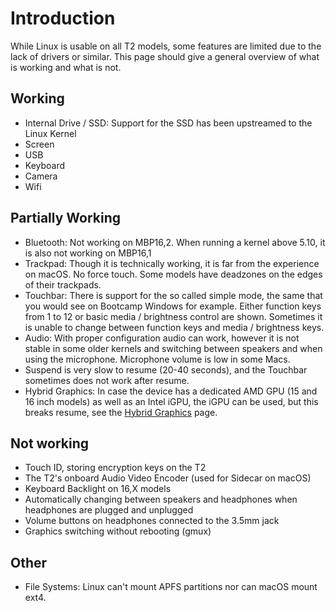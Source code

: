 # Introduction

While Linux is usable on all T2 models, some features are limited due to the lack of drivers or similar. This page should give a general overview of what is working and what is not.

## Working

- Internal Drive / SSD: Support for the SSD has been upstreamed to the Linux Kernel
- Screen
- USB
- Keyboard
- Camera
- Wifi

## Partially Working

- Bluetooth: Not working on MBP16,2. When running a kernel above 5.10, it is also not working on MBP16,1
- Trackpad: Though it is technically working, it is far from the experience on macOS. No force touch. Some models have deadzones on the edges of their trackpads.
- Touchbar: There is support for the so called simple mode, the same that you would see on Bootcamp Windows for example. Either function keys from 1 to 12 or basic media / brightness control are shown. Sometimes it is unable to change between function keys and media / brightness keys.
- Audio: With proper configuration audio can work, however it is not stable in some older kernels and switching between speakers and when using the microphone. Microphone volume is low in some Macs.
- Suspend is very slow to resume (20-40 seconds), and the Touchbar sometimes does not work after resume.
- Hybrid Graphics: In case the device has a dedicated AMD GPU (15 and 16 inch models) as well as an Intel iGPU, the iGPU can be used, but this breaks resume, see the [Hybrid Graphics](https://wiki.t2linux.org/guides/hybrid-graphics/) page.

## Not working

- Touch ID, storing encryption keys on the T2
- The T2's onboard Audio Video Encoder (used for Sidecar on macOS)
- Keyboard Backlight on 16,X models
- Automatically changing between speakers and headphones when headphones are plugged and unplugged
- Volume buttons on headphones connected to the 3.5mm jack
- Graphics switching without rebooting (gmux)

## Other

- File Systems: Linux can't mount APFS partitions nor can macOS mount ext4.
